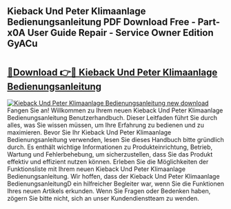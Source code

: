 ## Kieback Und Peter Klimaanlage Bedienungsanleitung PDF Download Free - Part-x0A User Guide Repair - Service Owner Edition GyACu

# <h2><a href="http://df5uh9.blite.top/?on=Kieback+Und+Peter+Klimaanlage+Bedienungsanleitung">🔗Download 👉🔴 Kieback Und Peter Klimaanlage Bedienungsanleitung</a></h2>

[![Kieback Und Peter Klimaanlage Bedienungsanleitung new download](https://i.imgur.com/lujVjoI.png)](http://df5uh9.blite.top/?on=Kieback+Und+Peter+Klimaanlage+Bedienungsanleitung)
Fangen Sie an! Willkommen zu Ihrem neuen Kieback Und Peter Klimaanlage Bedienungsanleitung Benutzerhandbuch. Dieser Leitfaden führt Sie durch alles, was Sie wissen müssen, um Ihre Erfahrung zu bedienen und zu maximieren. Bevor Sie Ihr Kieback Und Peter Klimaanlage Bedienungsanleitung verwenden, lesen Sie dieses Handbuch bitte gründlich durch. Es enthält wichtige Informationen zu Produkteinrichtung, Betrieb, Wartung und Fehlerbehebung, um sicherzustellen, dass Sie das Produkt effektiv und effizient nutzen können. Erleben Sie die Möglichkeiten der Funktionsliste mit Ihrem neuen Kieback Und Peter Klimaanlage Bedienungsanleitung. Wir hoffen, dass der Kieback Und Peter Klimaanlage BedienungsanleitungD ein hilfreicher Begleiter war, wenn Sie die Funktionen Ihres neuen Artikels erkunden. Wenn Sie Fragen oder Bedenken haben, zögern Sie bitte nicht, sich an unser Kundendienstteam zu wenden.
